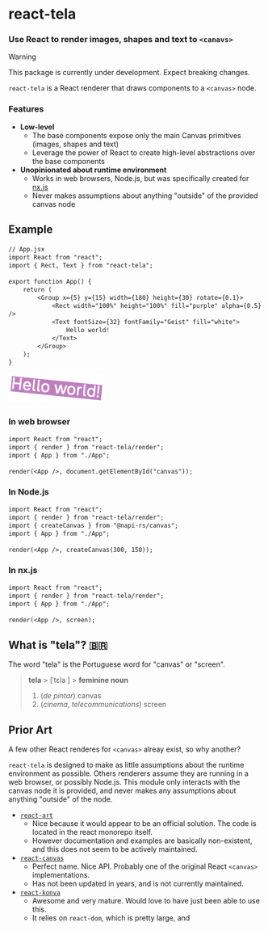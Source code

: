 # react-tela

### Use React to render images, shapes and text to `<canavs>`

> [!WARNING]
> This package is currently under development. Expect breaking changes.

`react-tela` is a React renderer that draws components to a `<canvas>` node.

### Features

-   **Low-level**
    -   The base components expose only the main Canvas primitives (images, shapes and text)
    -   Leverage the power of React to create high-level abstractions over the base components
-   **Unopinionated about runtime environment**
    -   Works in web browsers, Node.js, but was specifically created for [nx.js](https://github.com/TooTallNate/nx.js)
    -   Never makes assumptions about anything "outside" of the provided canvas node

## Example

```tsx
// App.jsx
import React from "react";
import { Rect, Text } from "react-tela";

export function App() {
	return (
		<Group x={5} y={15} width={180} height={30} rotate={0.1}>
			<Rect width="100%" height="100%" fill="purple" alpha={0.5} />
			<Text fontSize={32} fontFamily="Geist" fill="white">
				Hello world!
			</Text>
		</Group>
	);
}
```

![](./assets/example.png)

### In web browser

```tsx
import React from "react";
import { render } from "react-tela/render";
import { App } from "./App";

render(<App />, document.getElementById("canvas"));
```

### In Node.js

```tsx
import React from "react";
import { render } from "react-tela/render";
import { createCanvas } from "@napi-rs/canvas";
import { App } from "./App";

render(<App />, createCanvas(300, 150));
```

### In nx.js

```tsx
import React from "react";
import { render } from "react-tela/render";
import { App } from "./App";

render(<App />, screen);
```

## What is "tela"? 🇧🇷

The word "tela" is the Portuguese word for "canvas" or "screen".

> **tela** > [ˈtɛla ] > **feminine noun**
>
> 1. (_de pintar_) canvas
> 2. (_cinema_, _telecommunications_) screen

## Prior Art

A few other React renderes for `<canvas>` alreay exist, so why another?

`react-tela` is designed to make as little assumptions about the runtime environment as possible. Others renderers assume they are running in a web browser, or possibly Node.js. This module only interacts with the canvas node it is provided, and never makes any assumptions about anything "outside" of the node.

-   [`react-art`](https://www.npmjs.com/package/react-art)
    -   Nice because it would appear to be an official solution. The code is located in the react monorepo itself.
    -   However documentation and examples are basically non-existent, and this does not seem to be actively maintained.
-   [`react-canvas`](https://www.npmjs.com/package/react-canvas)
    -   Perfect name. Nice API. Probably one of the original React `<canvas>` implementations.
    -   Has not been updated in years, and is not currently maintained.
-   [`react-konva`](https://www.npmjs.com/package/react-konva)
    -   Awesome and very mature. Would love to have just been able to use this.
    -   It relies on `react-dom`, which is pretty large, and
